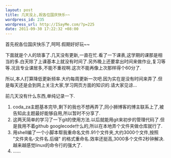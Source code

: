 ```yaml
--- 
layout: post
title: 几天没上,祝各位国庆快乐~~
wordpress_id: 235
wordpress_url: http://ISayMe.com/?p=225
date: 2011-09-30 17:22:32 +08:00
---
```

首先祝各位国庆快乐了,呵呵.假期好好玩~~

下面就是个人的琐事了.几天没有更新,一直在忙.看了一下课表,这学期的课那是相当的多.白天除了上课基本上就没有时间了.另外晚上还要拿出时间来做作业,复习等等.况且专业课居多,不能不重视啊.这次不能再像上次那样得个60分了.

所以,本人打算降低更新频率.大约每周更新一次吧.因为实在是没有时间来弄了.但是每天还是会到网上关注大家,学习网页方面的知识的.请大家见谅...

前几天没有什么东西,单纯记录一下.

1. coda_za主题基本完毕,剩下的我也不想再弄了,同小狮博客的博主联系上了,被告知此主题最好能够自用,所以暂时不分享了.
2. 这两天简单的学习了一下git的使用方法.以后就能用git来初步的管理代码了.但是我用不着github googlecode什么的,所以在本地弄个文件夹做仓库就行了.
3. 用shell编了一个小脚本帮我重命名文件.91个文件夹,大约3000个文件,按照 "文件夹名-文件名.后缀" 的格式重命名.效率还挺高,3000多个文件2秒钟解决.越来越感觉linux的命令行的强大了.
4. ......
